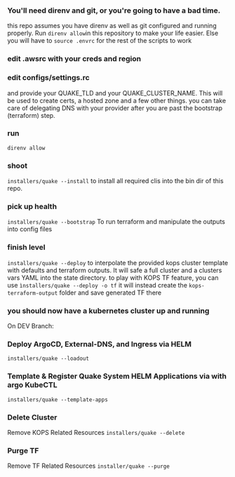 ### You'll need direnv and git, or you're going to have a bad time.
this repo assumes you have direnv as well as git configured and running properly. Run `direnv allow`in this repository to make your life easier. Else you will have to `source .envrc` for the rest of the scripts to work


### edit .awsrc with your creds and region
### edit configs/settings.rc 
and provide your QUAKE_TLD and your QUAKE_CLUSTER_NAME. This will be used to create certs, a hosted zone and a few other things. you can take care of delegating DNS with your provider after you are past the bootstrap (terraform) step.

### run 
```direnv allow```

### shoot 
```installers/quake --install``` 
to install all required clis into the bin dir of this repo. 

### pick up health
```installers/quake --bootstrap```
To run terraform and manipulate the outputs into config files

### finish level
```installers/quake --deploy```
to interpolate the provided kops cluster template with defaults and terraform outputs. It will safe a full cluster and a clusters vars YAML into the state directory.
to play with KOPS TF feature, you can use 
```ìnstallers/quake --deploy -o tf``` it will instead create the `kops-terraform-output` folder and save generated TF there

### you should now have a kubernetes cluster up and running 


On DEV Branch:
### Deploy ArgoCD, External-DNS, and Ingress via HELM
```installers/quake --loadout```
### Template & Register Quake System HELM Applications via with argo KubeCTL
```installers/quake --template-apps```

###
### Delete Cluster
Remove KOPS Related Resources
```installers/quake --delete```

### Purge TF
Remove TF Related Resources
```installer/quake --purge``` 

